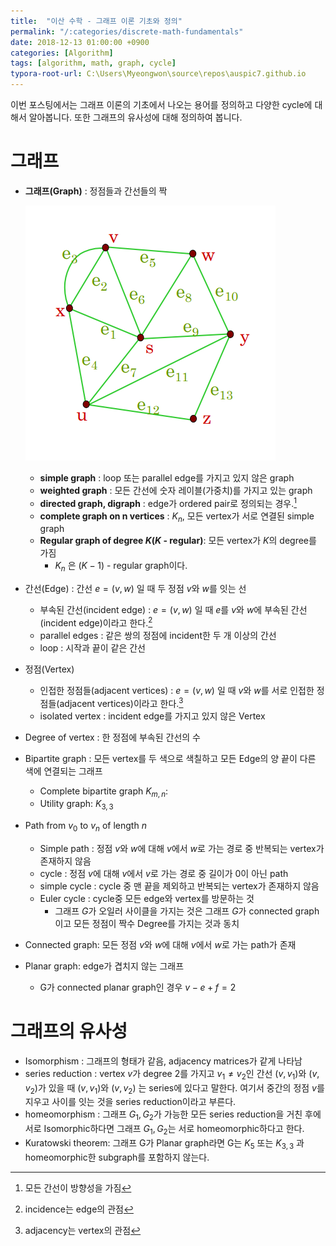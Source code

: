 ```yaml
---
title:  "이산 수학 - 그래프 이론 기초와 정의"
permalink: "/:categories/discrete-math-fundamentals"
date: 2018-12-13 01:00:00 +0900
categories: [Algorithm]
tags: [algorithm, math, graph, cycle]
typora-root-url: C:\Users\Myeongwon\source\repos\auspic7.github.io
---
```


이번 포스팅에서는 그래프 이론의 기초에서 나오는 용어를 정의하고 다양한 cycle에 대해서 알아봅니다. 또한 그래프의 유사성에 대해 정의하여 봅니다.

# 그래프

- **그래프(Graph)** : 정점들과 간선들의 짝

  ![graph_image](/assets/images/discrete_math_graph_def01.PNG)

  - **simple graph** : loop 또는 parallel edge를 가지고 있지 않은 graph
  - **weighted graph** : 모든 간선에 숫자 레이블(가중치)를 가지고 있는 graph
  - **directed graph, digraph** : edge가 ordered pair로 정의되는 경우.[^3] 
  - **complete graph on n vertices** : $K_n$, 모든 vertex가 서로 연결된 simple graph
  - **Regular graph of degree $K$($K$ - regular)**: 모든 vertex가 $K$의 degree를 가짐
    - $K_n$ 은 ($K-1$) - regular graph이다.

- 간선(Edge) : 간선 $e = (v,w)$ 일 때 두 정점 $v$와 $w$를 잇는 선

  - 부속된 간선(incident edge) : $e = (v,w)$ 일 때 $e$를 $v$와 $w$에 부속된 간선(incident edge)이라고 한다.[^1]
  - parallel edges : 같은 쌍의 정점에 incident한 두 개 이상의 간선
  - loop : 시작과 끝이 같은 간선

- 정점(Vertex)

  - 인접한 정점들(adjacent vertices) : $e = (v,w)$ 일 때 $v$와 $w$를 서로 인접한 정점들(adjacent vertices)이라고 한다.[^2]
  - isolated vertex : incident edge를 가지고 있지 않은 Vertex

- Degree of vertex : 한 정점에 부속된 간선의 수

- Bipartite graph : 모든 vertex를 두 색으로 색칠하고 모든 Edge의 양 끝이 다른 색에 연결되는 그래프

  - Complete bipartite graph $K_{m,n}$:
  - Utility graph: $K_{3,3}$

- Path from $v_0$ to $v_n$ of length $n$

  - Simple path : 정점 $v$와 $w$에 대해 $v$에서 $w$로 가는 경로 중 반복되는 vertex가 존재하지 않음
  - cycle : 정점 $v$에 대해 $v$에서 $v$로 가는 경로 중 길이가 0이 아닌 path
  - simple cycle : cycle 중 맨 끝을 제외하고 반복되는 vertex가 존재하지 않음
  - Euler cycle : cycle중 모든 edge와 vertex를 방문하는 것
    - 그래프 $G$가 오일러 사이클을 가지는 것은 그래프 $G$가 connected graph이고 모든 정점이 짝수 Degree를 가지는 것과 동치

- Connected graph: 모든 정점 $v$와 $w$에 대해 $v$에서 $w$로 가는 path가 존재

- Planar graph: edge가 겹치지 않는 그래프

  - G가 connected planar graph인 경우 $v-e+f = 2​$


# 그래프의 유사성

- Isomorphism : 그래프의 형태가 같음, adjacency matrices가 같게 나타남
- series reduction : vertex $v$가 degree 2를 가지고  $v_1 \neq v_2$인 간선 $(v, v_1)$와 $(v, v_2)$가 있을 때 $(v, v_1)$와 $(v, v_2)$ 는 series에 있다고 말한다. 여기서 중간의 정점 $v$를 지우고 사이를 잇는 것을 series reduction이라고 부른다.
- homeomorphism : 그래프 $G_1, G_2$가 가능한 모든 series reduction을 거친 후에 서로 Isomorphic하다면 그래프 $G_1, G_2$는 서로 homeomorphic하다고 한다.
- Kuratowski theorem: 그래프 G가 Planar graph라면 G는 $K_5$ 또는 $K_{3,3}$ 과 homeomorphic한 subgraph를 포함하지 않는다.

[^1]: incidence는 edge의 관점
[^2]: adjacency는 vertex의 관점
[^3]: 모든 간선이 방향성을 가짐

